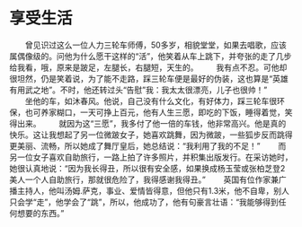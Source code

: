 # 享受生活
　　曾见识过这么一位人力三轮车师傅，50多岁，相貌堂堂，如果去唱歌，应该属偶像级的。问他为什么愿干这样的“活”，他笑着从车上跳下，并夸张的走了几步给我看，哦，原来是跛足，左腿长，右腿短，天生的。 
　　我有点不忍。可他却很坦然，仍是笑着说，为了能不走路，踩三轮车便是最好的伪装，这也算是“英雄有用武之地”。不时，他还转过头“告慰”我：我太太很漂亮，儿子也很帅！” 
　　坐他的车，如沐春风。他说，自己没有什么文化，有好体力，踩三轮车很环保，也可养家糊口，一天可挣上百元，他有人生三愿，即吃的下饭，睡得着觉，笑得出来。 
　　就因为这“三愿”，我多付了他一倍的车钱，他非常高兴。他是真的快乐。这让我想起了另一位微跛女子，她喜欢跳舞，因为微跛，一些狐步反而跳得更美丽、流畅，所以她成了舞厅皇后，她总结说：“我利用了我的不足！” 
　　而另一位女子喜欢自助旅行，一路上拍了许多照片，并积集出版发行。在采访她时，她很认真地说：“因为我长得丑，所以很有安全感，如果换成杨玉莹或张柏芝登2美人一个人自助旅行，那就很危险了，我得感谢我得丑。” 
　　英国有位作家兼广播主持人，他叫汤姆.萨克，事业、爱情皆得意，但他只有1.3米，他不自卑，别人只会学“走”，他学会了“跳”，所以，他成功了，他有句豪言壮语：“我能够得到任何想要的东西。”
 